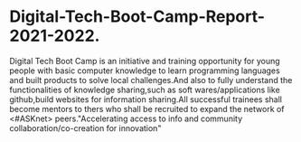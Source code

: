 # Digital-Tech-Boot-Camp-Report-2021-2022.
Digital Tech Boot  Camp is an initiative and training opportunity for young people with basic computer knowledge to learn  programming languages and built products to solve local challenges.And also to fully understand the functionalities of knowledge sharing,such as soft wares/applications like github,build websites for information sharing.All successful trainees shall become mentors to thers who shall be recruited to expand the network of <#ASKnet> peers."Accelerating access to info and community collaboration/co-creation for innovation"
